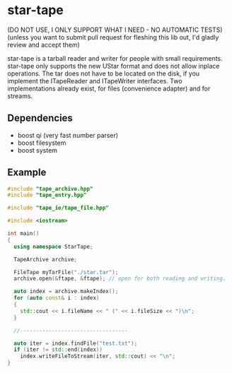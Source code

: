 # star-tape

(DO NOT USE, I ONLY SUPPORT WHAT I NEED - NO AUTOMATIC TESTS)
(unless you want to submit pull request for fleshing this lib out, I'd gladly review and accept them)

star-tape is a tarball reader and writer for people with small requirements.
star-tape only supports the new UStar format and does not allow inplace operations.
The tar does not have to be located on the disk, if you implement the ITapeReader and ITapeWriter interfaces.
Two implementations already exist, for files (convenience adapter) and for streams.

## Dependencies

- boost qi (very fast number parser)
- boost filesystem
- boost system

## Example

```C++
#include "tape_archive.hpp"
#include "tape_entry.hpp"

#include "tape_io/tape_file.hpp"

#include <iostream>

int main()
{
  using namespace StarTape;

  TapeArchive archive;

  FileTape myTarFile("./star.tar");
  archive.open(&ftape, &ftape); // open for both reading and writing.

  auto index = archive.makeIndex();
  for (auto const& i : index)
  {
    std::cout << i.fileName << " (" << i.fileSize << ")\n";
  }

  //----------------------------------

  auto iter = index.findFile("test.txt");
  if (iter != std::end(index))
    index.writeFileToStream(iter, std::cout) << "\n";
}
```
